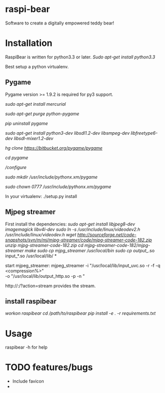 raspi-bear
==========

Software to create a digitally empowered teddy bear!

Installation
============
RaspiBear is written for python3.3 or later. 
*Sudo apt-get install python3.3*

Best setup a python virtualenv. 

Pygame
------
Pygame version >= 1.9.2 is required for py3 support. 
 
*sudo apt-get install mercurial*

*sudo apt-get purge python-pygame*

*pip uninstall pygame*

*sudo apt-get install python3-dev libsdl1.2-dev libsmpeg-dev libfreetype6-dev libsdl-mixer1.2-dev*

*hg clone https://bitbucket.org/pygame/pygame*

*cd pygame*

*/configure*

*sudo mkdir /usr/include/pythonx.xm/pygame*

*sudo chown 0777 /usr/include/pythonx.xm/pygame*


In your virtualenv:
./setup.py install

Mjpeg streamer
--------------
First install the dependencies:
*sudo apt-get install libjpeg8-dev imagemagick libv4l-dev
sudo ln -s /usr/include/linux/videodev2.h /usr/include/linux/videodev.h
wget http://sourceforge.net/code-snapshots/svn/m/mj/mjpg-streamer/code/mjpg-streamer-code-182.zip
unzip mjpg-streamer-code-182.zip
cd mjpg-streamer-code-182/mjpg-streamer
make
sudo cp mjpg_streamer /usr/local/bin
sudo cp output_*.so input_*.so /usr/local/lib/
*

start mjpeg_streamer:
mjpeg_streamer -i "/usr/local/lib/input_uvc.so -r <resolution> -f <fps> -q <compression%>" \
-o "/usr/local/lib/output_http.so -p <port> -n <nocomands>"

http://<addr>:<port>/?action=stream provides the stream.


install raspibear
-----------------
*workon raspibear
cd /path/to/raspibear
pip install -e . -r requirements.txt*

Usage 
=====
raspibear -h for help

TODO features/bugs
====
- Include favicon
- 
